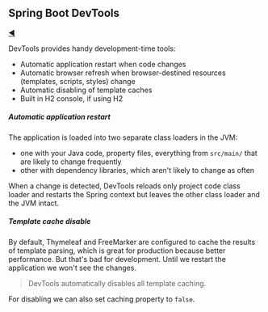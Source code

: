 ## Spring Boot DevTools

[:arrow_backward:](../spring_index)

DevTools provides handy development-time tools:

- Automatic application restart when code changes
- Automatic browser refresh when browser-destined resources (templates, scripts, styles) change
- Automatic disabling of template caches
- Built in H2 console, if using H2

##### Automatic application restart

The application is loaded into two separate class loaders in the JVM:

- one with your Java code, property files, everything from `src/main/` that are likely to change frequently
- other with dependency libraries, which aren't likely to change as often

When a change is detected, DevTools reloads only project code class loader and restarts the Spring context but leaves the other class loader and the JVM intact. 

##### Template cache disable

By default, Thymeleaf and FreeMarker are configured to cache the results of template parsing, which is great for production because better performance. But that's bad for development. Until we restart the application we won't see the changes. 

> DevTools automatically disables all template caching. 

For disabling we can also set caching property to `false`.